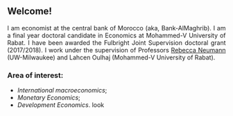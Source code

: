 <style>body {text-align: justify}</style>

## Welcome!

 I am economist at the central bank of Morocco (aka, Bank-AlMaghrib).
 I am  a final year doctoral candidate in Economics at Mohammed-V University of Rabat.
 I have been awarded the Fulbright Joint Supervision doctoral grant (2017/2018). 
 I work under the supervision of Professors 
 [Rebecca Neumann](https://uwm.edu/economics/people/neumann-rebecca/) (UW-Milwaukee) and Lahcen Oulhaj (Mohammed-V University of Rabat). 

### **Area of interest**:
- *International macroeconomics*;
- *Monetary Economics*;
- *Development Economics*. look

